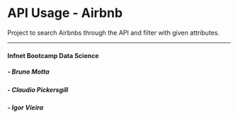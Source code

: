 # API Usage - Airbnb
Project to search Airbnbs through the API and filter with given attributes.

---
#### Infnet Bootcamp Data Science
##### - Bruno Motta
##### - Claudio Pickersgill
##### - Igor Vieira